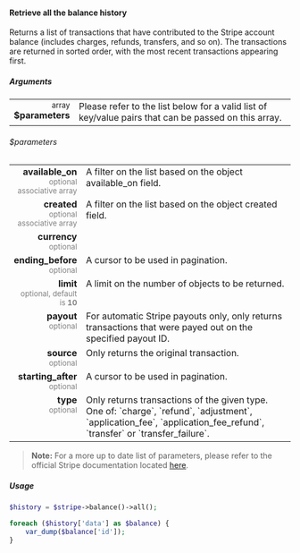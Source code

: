 #### Retrieve all the balance history

Returns a list of transactions that have contributed to the Stripe account balance (includes charges, refunds, transfers, and so on). The transactions are returned in sorted order, with the most recent transactions appearing first.

##### Arguments

<table>
    <tbody>
        <tr valign="top">
            <td width="20%" style="text-align: right">
                <small>array</small> <strong>$parameters</strong>
            </td>
            <td width="80%">
                Please refer to the list below for a valid list of key/value pairs that can be passed on this array.
            </td>
        </tr>
    </tbody>
</table>

###### $parameters

<table>
    <tbody>
        <tr valign="top">
            <td width="20%" style="text-align: right">
                <strong>available_on</strong><br />
                <small style="color: grey;">optional associative array</small>
            </td>
            <td width="80%">A filter on the list based on the object available_on field.</td>
        </tr>
        <tr valign="top">
            <td width="20%" style="text-align: right">
                <strong>created</strong><br />
                <small style="color: grey;">optional associative array</small>
            </td>
            <td width="80%">A filter on the list based on the object created field.</td>
        </tr>
        <tr valign="top">
            <td width="20%" style="text-align: right">
                <strong>currency</strong><br />
                <small style="color: grey;">optional</small>
            </td>
            <td width="80%"></td>
        </tr>
        <tr valign="top">
            <td width="20%" style="text-align: right">
                <strong>ending_before</strong><br />
                <small style="color: grey;">optional</small>
            </td>
            <td width="80%">A cursor to be used in pagination.</td>
        </tr>
        <tr valign="top">
            <td width="20%" style="text-align: right">
                <strong>limit</strong><br />
                <small style="color: grey;">optional, default is <strong>10</strong></small>
            </td>
            <td width="80%">A limit on the number of objects to be returned.</td>
        </tr>
        <tr valign="top">
            <td width="20%" style="text-align: right">
                <strong>payout</strong><br />
                <small style="color: grey;">optional</small>
            </td>
            <td width="80%">For automatic Stripe payouts only, only returns transactions that were payed out on the specified payout ID.</td>
        </tr>
        <tr valign="top">
            <td width="20%" style="text-align: right">
                <strong>source</strong><br />
                <small style="color: grey;">optional</small>
            </td>
            <td width="80%">Only returns the original transaction.</td>
        </tr>
        <tr valign="top">
            <td width="20%" style="text-align: right">
                <strong>starting_after</strong><br />
                <small style="color: grey;">optional</small>
            </td>
            <td width="80%">A cursor to be used in pagination.</td>
        </tr>
        <tr valign="top">
            <td width="20%" style="text-align: right">
                <strong>type</strong><br />
                <small style="color: grey;">optional</small>
            </td>
            <td width="80%">Only returns transactions of the given type. One of: `charge`, `refund`, `adjustment`, `application_fee`, `application_fee_refund`, `transfer` or `transfer_failure`.</td>
        </tr>
    </tbody>
</table>

> **Note:** For a more up to date list of parameters, please refer to the official Stripe documentation located [here](https://stripe.com/docs/api#balance_history).

##### Usage

```php
$history = $stripe->balance()->all();

foreach ($history['data'] as $balance) {
    var_dump($balance['id']);
}
```
